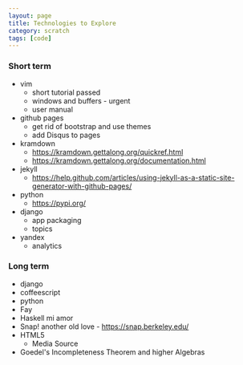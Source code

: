 ```yaml
---
layout: page
title: Technologies to Explore
category: scratch
tags: [code]
---
```


### Short term

- vim
	- short tutorial passed
	- windows and buffers - urgent
	- user manual
- github pages
	- get rid of bootstrap and use themes
	- add Disqus to pages
- kramdown
	- <https://kramdown.gettalong.org/quickref.html>
	- <https://kramdown.gettalong.org/documentation.html>
- jekyll
	- <https://help.github.com/articles/using-jekyll-as-a-static-site-generator-with-github-pages/>
- python
	- <https://pypi.org/>
- django
	- app packaging
	- topics
- yandex
	- analytics

### Long term
- django
- coffeescript
- python
- Fay
- Haskell mi amor
- Snap! another old love - <https://snap.berkeley.edu/>
- HTML5
	- Media Source
- Goedel's Incompleteness Theorem and higher Algebras
